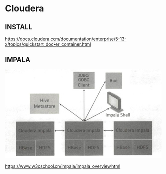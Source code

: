 # Cloudera   

## INSTALL
https://docs.cloudera.com/documentation/enterprise/5-13-x/topics/quickstart_docker_container.html    


## IMPALA    
![ ClouderaIMPALA](https://raw.githubusercontent.com/latermonk/Cloudera/master/_Image/impala-archtecture.jpg)

https://www.w3cschool.cn/impala/impala_overview.html   

